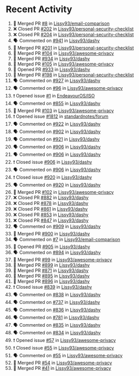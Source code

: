 # Recent Activity

<!--START_SECTION:activity-->
1. 🎉 Merged PR [#8](https://github.com/Lissy93/email-comparison/pull/8) in [Lissy93/email-comparison](https://github.com/Lissy93/email-comparison)
2. ❌ Closed PR [#202](https://github.com/Lissy93/personal-security-checklist/pull/202) in [Lissy93/personal-security-checklist](https://github.com/Lissy93/personal-security-checklist)
3. ❌ Closed PR [#204](https://github.com/Lissy93/personal-security-checklist/pull/204) in [Lissy93/personal-security-checklist](https://github.com/Lissy93/personal-security-checklist)
4. 🗣 Commented on [#941](https://github.com/Lissy93/dashy/issues/941) in [Lissy93/dashy](https://github.com/Lissy93/dashy)
5. 🎉 Merged PR [#201](https://github.com/Lissy93/personal-security-checklist/pull/201) in [Lissy93/personal-security-checklist](https://github.com/Lissy93/personal-security-checklist)
6. 🎉 Merged PR [#104](https://github.com/Lissy93/awesome-privacy/pull/104) in [Lissy93/awesome-privacy](https://github.com/Lissy93/awesome-privacy)
7. 🎉 Merged PR [#934](https://github.com/Lissy93/dashy/pull/934) in [Lissy93/dashy](https://github.com/Lissy93/dashy)
8. 🎉 Merged PR [#105](https://github.com/Lissy93/awesome-privacy/pull/105) in [Lissy93/awesome-privacy](https://github.com/Lissy93/awesome-privacy)
9. 💪 Opened PR [#933](https://github.com/Lissy93/dashy/pull/933) in [Lissy93/dashy](https://github.com/Lissy93/dashy)
10. 🎉 Merged PR [#198](https://github.com/Lissy93/personal-security-checklist/pull/198) in [Lissy93/personal-security-checklist](https://github.com/Lissy93/personal-security-checklist)
11. 🗣 Commented on [#927](https://github.com/Lissy93/dashy/issues/927) in [Lissy93/dashy](https://github.com/Lissy93/dashy)
12. 🗣 Commented on [#96](https://github.com/Lissy93/awesome-privacy/issues/96) in [Lissy93/awesome-privacy](https://github.com/Lissy93/awesome-privacy)
13. ❗️ Opened issue [#1](https://github.com/EndeavourOS/ISO/issues/1) in [EndeavourOS/ISO](https://github.com/EndeavourOS/ISO)
14. 🗣 Commented on [#855](https://github.com/Lissy93/dashy/issues/855) in [Lissy93/dashy](https://github.com/Lissy93/dashy)
15. 🎉 Merged PR [#103](https://github.com/Lissy93/awesome-privacy/pull/103) in [Lissy93/awesome-privacy](https://github.com/Lissy93/awesome-privacy)
16. ❗️ Opened issue [#1812](https://github.com/standardnotes/forum/issues/1812) in [standardnotes/forum](https://github.com/standardnotes/forum)
17. 🗣 Commented on [#922](https://github.com/Lissy93/dashy/issues/922) in [Lissy93/dashy](https://github.com/Lissy93/dashy)
18. 🗣 Commented on [#902](https://github.com/Lissy93/dashy/issues/902) in [Lissy93/dashy](https://github.com/Lissy93/dashy)
19. 🗣 Commented on [#921](https://github.com/Lissy93/dashy/issues/921) in [Lissy93/dashy](https://github.com/Lissy93/dashy)
20. 🗣 Commented on [#906](https://github.com/Lissy93/dashy/issues/906) in [Lissy93/dashy](https://github.com/Lissy93/dashy)
21. 🗣 Commented on [#906](https://github.com/Lissy93/dashy/issues/906) in [Lissy93/dashy](https://github.com/Lissy93/dashy)
22. ❗️ Closed issue [#906](https://github.com/Lissy93/dashy/issues/906) in [Lissy93/dashy](https://github.com/Lissy93/dashy)
23. 🗣 Commented on [#906](https://github.com/Lissy93/dashy/issues/906) in [Lissy93/dashy](https://github.com/Lissy93/dashy)
24. ❗️ Closed issue [#920](https://github.com/Lissy93/dashy/issues/920) in [Lissy93/dashy](https://github.com/Lissy93/dashy)
25. 🗣 Commented on [#920](https://github.com/Lissy93/dashy/issues/920) in [Lissy93/dashy](https://github.com/Lissy93/dashy)
26. 🎉 Merged PR [#102](https://github.com/Lissy93/awesome-privacy/pull/102) in [Lissy93/awesome-privacy](https://github.com/Lissy93/awesome-privacy)
27. ❌ Closed PR [#882](https://github.com/Lissy93/dashy/pull/882) in [Lissy93/dashy](https://github.com/Lissy93/dashy)
28. ❌ Closed PR [#878](https://github.com/Lissy93/dashy/pull/878) in [Lissy93/dashy](https://github.com/Lissy93/dashy)
29. ❌ Closed PR [#861](https://github.com/Lissy93/dashy/pull/861) in [Lissy93/dashy](https://github.com/Lissy93/dashy)
30. ❌ Closed PR [#853](https://github.com/Lissy93/dashy/pull/853) in [Lissy93/dashy](https://github.com/Lissy93/dashy)
31. ❌ Closed PR [#847](https://github.com/Lissy93/dashy/pull/847) in [Lissy93/dashy](https://github.com/Lissy93/dashy)
32. 🗣 Commented on [#909](https://github.com/Lissy93/dashy/issues/909) in [Lissy93/dashy](https://github.com/Lissy93/dashy)
33. 🎉 Merged PR [#900](https://github.com/Lissy93/dashy/pull/900) in [Lissy93/dashy](https://github.com/Lissy93/dashy)
34. 🗣 Commented on [#7](https://github.com/Lissy93/email-comparison/issues/7) in [Lissy93/email-comparison](https://github.com/Lissy93/email-comparison)
35. 💪 Opened PR [#905](https://github.com/Lissy93/dashy/pull/905) in [Lissy93/dashy](https://github.com/Lissy93/dashy)
36. 🗣 Commented on [#894](https://github.com/Lissy93/dashy/issues/894) in [Lissy93/dashy](https://github.com/Lissy93/dashy)
37. 🎉 Merged PR [#99](https://github.com/Lissy93/awesome-privacy/pull/99) in [Lissy93/awesome-privacy](https://github.com/Lissy93/awesome-privacy)
38. 🎉 Merged PR [#899](https://github.com/Lissy93/dashy/pull/899) in [Lissy93/dashy](https://github.com/Lissy93/dashy)
39. 🎉 Merged PR [#871](https://github.com/Lissy93/dashy/pull/871) in [Lissy93/dashy](https://github.com/Lissy93/dashy)
40. 🎉 Merged PR [#895](https://github.com/Lissy93/dashy/pull/895) in [Lissy93/dashy](https://github.com/Lissy93/dashy)
41. 🎉 Merged PR [#896](https://github.com/Lissy93/dashy/pull/896) in [Lissy93/dashy](https://github.com/Lissy93/dashy)
42. ❗️ Closed issue [#839](https://github.com/Lissy93/dashy/issues/839) in [Lissy93/dashy](https://github.com/Lissy93/dashy)
43. 🗣 Commented on [#838](https://github.com/Lissy93/dashy/issues/838) in [Lissy93/dashy](https://github.com/Lissy93/dashy)
44. 🗣 Commented on [#737](https://github.com/Lissy93/dashy/issues/737) in [Lissy93/dashy](https://github.com/Lissy93/dashy)
45. 🗣 Commented on [#836](https://github.com/Lissy93/dashy/issues/836) in [Lissy93/dashy](https://github.com/Lissy93/dashy)
46. 🗣 Commented on [#781](https://github.com/Lissy93/dashy/issues/781) in [Lissy93/dashy](https://github.com/Lissy93/dashy)
47. 🗣 Commented on [#835](https://github.com/Lissy93/dashy/issues/835) in [Lissy93/dashy](https://github.com/Lissy93/dashy)
48. 🗣 Commented on [#834](https://github.com/Lissy93/dashy/issues/834) in [Lissy93/dashy](https://github.com/Lissy93/dashy)
49. ❗️ Opened issue [#57](https://github.com/Lissy93/awesome-privacy/issues/57) in [Lissy93/awesome-privacy](https://github.com/Lissy93/awesome-privacy)
50. ❗️ Closed issue [#55](https://github.com/Lissy93/awesome-privacy/issues/55) in [Lissy93/awesome-privacy](https://github.com/Lissy93/awesome-privacy)
51. 🗣 Commented on [#55](https://github.com/Lissy93/awesome-privacy/issues/55) in [Lissy93/awesome-privacy](https://github.com/Lissy93/awesome-privacy)
52. 🎉 Merged PR [#54](https://github.com/Lissy93/awesome-privacy/pull/54) in [Lissy93/awesome-privacy](https://github.com/Lissy93/awesome-privacy)
53. 🎉 Merged PR [#41](https://github.com/Lissy93/awesome-privacy/pull/41) in [Lissy93/awesome-privacy](https://github.com/Lissy93/awesome-privacy)
<!--END_SECTION:activity-->
